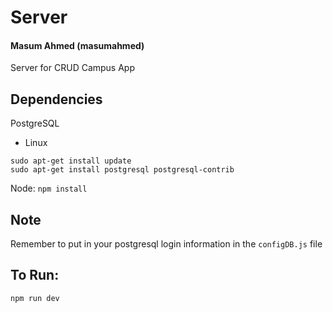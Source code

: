 # Server
#### Masum Ahmed (masumahmed)

Server for CRUD Campus App

## Dependencies
PostgreSQL
- Linux
```
sudo apt-get install update
sudo apt-get install postgresql postgresql-contrib
```
Node: `npm install`

## Note
Remember to put in your postgresql login information in the `configDB.js` file

## To Run:
`npm run dev`
